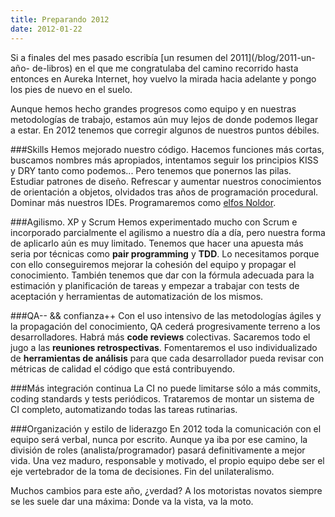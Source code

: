 ```yaml
---
title: Preparando 2012
date: 2012-01-22
---
```


Si a finales del mes pasado escribía [un resumen del 2011](/blog/2011-un-año-
de-libros) en el que me congratulaba del camino recorrido hasta entonces en
Aureka Internet, hoy vuelvo la mirada hacia adelante y pongo los pies de nuevo
en el suelo.

Aunque hemos hecho grandes progresos como equipo y en nuestras metodologías de
trabajo, estamos aún muy lejos de donde podemos llegar a estar. En 2012
tenemos que corregir algunos de nuestros puntos débiles.

###Skills
Hemos mejorado nuestro código. Hacemos funciones más cortas, buscamos nombres más apropiados, intentamos seguir los principios KISS y DRY tanto como podemos... Pero tenemos que ponernos las pilas. Estudiar patrones de diseño. Refrescar y aumentar nuestros conocimientos de orientación a objetos, olvidados tras años de programación procedural. Dominar más nuestros IDEs. Programaremos como [elfos Noldor](http://en.wikipedia.org/wiki/Noldor).

###Agilismo. XP y Scrum
Hemos experimentado mucho con Scrum e incorporado parcialmente el agilismo a nuestro día a día, pero nuestra forma de aplicarlo aún es muy limitado. Tenemos que hacer una apuesta más seria por técnicas como **pair programming** y **TDD**. Lo necesitamos porque con ello conseguiremos mejorar la cohesión del equipo y propagar el conocimiento. También tenemos que dar con la fórmula adecuada para la estimación y planificación de tareas y empezar a trabajar con tests de aceptación y herramientas de automatización de los mismos. 

###QA-- && confianza++
Con el uso intensivo de las metodologías ágiles y la propagación del conocimiento, QA cederá progresivamente terreno a los desarrolladores. Habrá más **code reviews** colectivas. Sacaremos todo el jugo a las **reuniones retrospectivas**. Fomentaremos el uso individualizado de **herramientas de análisis** para que cada desarrollador pueda revisar con métricas de calidad el código que está contribuyendo.

###Más integración continua
La CI no puede limitarse sólo a más commits, coding standards y tests periódicos. Trataremos de montar un sistema de CI completo, automatizando todas las tareas rutinarias.

###Organización y estilo de liderazgo
En 2012 toda la comunicación con el equipo será verbal, nunca por escrito.
Aunque ya iba por ese camino, la división de roles (analista/programador)
pasará definitivamente a mejor vida. Una vez maduro, responsable y motivado,
el propio equipo debe ser el eje vertebrador de la toma de decisiones. Fin del
unilateralismo.

Muchos cambios para este año, ¿verdad? A los motoristas novatos siempre se les
suele dar una máxima: Donde va la vista, va la moto.

